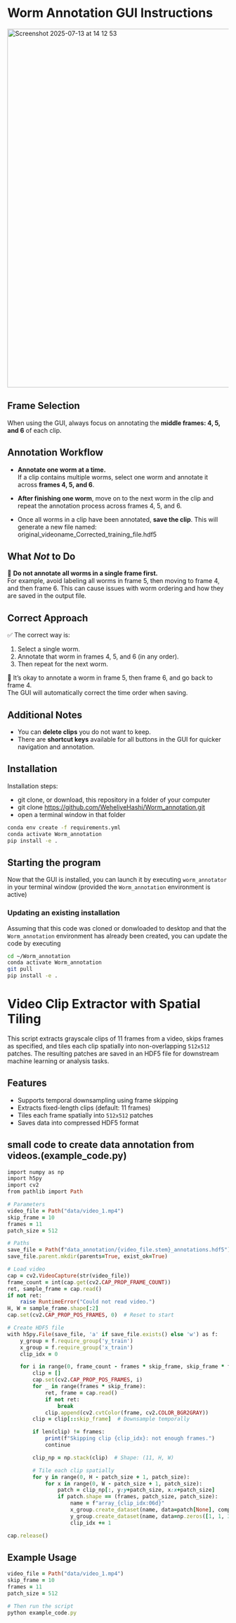 # Worm Annotation GUI Instructions

<img width="1421" height="814" alt="Screenshot 2025-07-13 at 14 12 53" src="https://github.com/user-attachments/assets/0b646241-b62a-4686-9238-f2e00e06a4c8" />


## Frame Selection

When using the GUI, always focus on annotating the **middle frames: 4, 5, and 6** of each clip.

## Annotation Workflow

- **Annotate one worm at a time.**  
  If a clip contains multiple worms, select one worm and annotate it across **frames 4, 5, and 6**.

- **After finishing one worm**, move on to the next worm in the clip and repeat the annotation process across frames 4, 5, and 6.

- Once all worms in a clip have been annotated, **save the clip**. This will generate a new file named: original_videoname_Corrected_training_file.hdf5



## What *Not* to Do

🚫 **Do not annotate all worms in a single frame first.**  
For example, avoid labeling all worms in frame 5, then moving to frame 4, and then frame 6. This can cause issues with worm ordering and how they are saved in the output file.

## Correct Approach

✅ The correct way is:
1. Select a single worm.
2. Annotate that worm in frames 4, 5, and 6 (in any order).
3. Then repeat for the next worm.

📝 It’s okay to annotate a worm in frame 5, then frame 6, and go back to frame 4.  
The GUI will automatically correct the time order when saving.

## Additional Notes

- You can **delete clips** you do not want to keep.
- There are **shortcut keys** available for all buttons in the GUI for quicker navigation and annotation.



## Installation

Installation steps:
* git clone, or download, this repository in a folder of your computer
* git clone https://github.com/WeheliyeHashi/Worm_annotation.git
* open a terminal window in that folder


```bash
conda env create -f requirements.yml
conda activate Worm_annotation
pip install -e .
```


## Starting the program

Now that the GUI is installed, you can launch it by executing
`worm_annotator` in your terminal window (provided the `Worm_annotation`
environment is active)


### Updating an existing installation

Assuming that this code was cloned or donwloaded to desktop and that the `Worm_annotation` environment has already been created, you can update the code by executing
```bash
cd ~/Worm_annotation
conda activate Worm_annotation
git pull
pip install -e .
```


# Video Clip Extractor with Spatial Tiling

This script extracts grayscale clips of 11 frames from a video, skips frames as specified, and tiles each clip spatially into non-overlapping `512x512` patches. The resulting patches are saved in an HDF5 file for downstream machine learning or analysis tasks.

## Features

- Supports temporal downsampling using frame skipping
- Extracts fixed-length clips (default: 11 frames)
- Tiles each frame spatially into `512x512` patches
- Saves data into compressed HDF5 format

## small code to create data annotation from videos.(example_code.py)

```ruby
import numpy as np
import h5py
import cv2
from pathlib import Path

# Parameters
video_file = Path("data/video_1.mp4")
skip_frame = 10
frames = 11
patch_size = 512

# Paths
save_file = Path(f"data_annotation/{video_file.stem}_annotations.hdf5")
save_file.parent.mkdir(parents=True, exist_ok=True)

# Load video
cap = cv2.VideoCapture(str(video_file))
frame_count = int(cap.get(cv2.CAP_PROP_FRAME_COUNT))
ret, sample_frame = cap.read()
if not ret:
    raise RuntimeError("Could not read video.")
H, W = sample_frame.shape[:2]
cap.set(cv2.CAP_PROP_POS_FRAMES, 0)  # Reset to start

# Create HDF5 file
with h5py.File(save_file, 'a' if save_file.exists() else 'w') as f:
    y_group = f.require_group('y_train')
    x_group = f.require_group('x_train')
    clip_idx = 0

    for i in range(0, frame_count - frames * skip_frame, skip_frame * frames):
        clip = []
        cap.set(cv2.CAP_PROP_POS_FRAMES, i)
        for _ in range(frames * skip_frame):
            ret, frame = cap.read()
            if not ret:
                break
            clip.append(cv2.cvtColor(frame, cv2.COLOR_BGR2GRAY))
        clip = clip[::skip_frame]  # Downsample temporally

        if len(clip) != frames:
            print(f"Skipping clip {clip_idx}: not enough frames.")
            continue

        clip_np = np.stack(clip)  # Shape: (11, H, W)

        # Tile each clip spatially
        for y in range(0, H - patch_size + 1, patch_size):
            for x in range(0, W - patch_size + 1, patch_size):
                patch = clip_np[:, y:y+patch_size, x:x+patch_size]
                if patch.shape == (frames, patch_size, patch_size):
                    name = f"array_{clip_idx:06d}"
                    x_group.create_dataset(name, data=patch[None], compression='gzip')
                    y_group.create_dataset(name, data=np.zeros([1, 1, 3, 49, 2]), compression='gzip')
                    clip_idx += 1

cap.release()

```

## Example Usage

```ruby
video_file = Path("data/video_1.mp4")
skip_frame = 10
frames = 11
patch_size = 512

# Then run the script
python example_code.py
```
